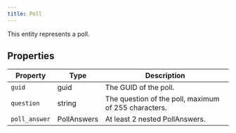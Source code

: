 ```yaml
---
title: Poll
---
```


This entity represents a poll.

## Properties

| Property      | Type        | Description                                          |
| ------------- | ----------- | ---------------------------------------------------- |
| `guid`        | guid        | The GUID of the poll.                                |
| `question`    | string      | The question of the poll, maximum of 255 characters. |
| `poll_answer` | PollAnswers | At least 2 nested PollAnswers.                       |
